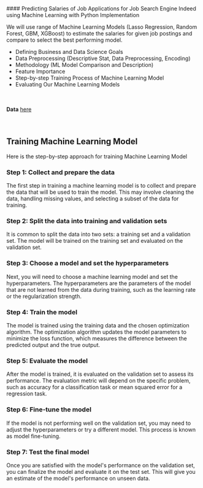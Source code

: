 <br>
<br>
#### Predicting Salaries of Job Applications for Job Search Engine Indeed using Machine Learning with Python Implementation

We will use range of Machine Learning Models (Lasso Regression, Random Forest, GBM, XGBoost) to estimate the salaries for given job postings and compare to select the best performing model. 

- Defining Business and Data Science Goals
- Data Preprocessing (Descriptive Stat, Data Preprocessing, Encoding)
- Methodology (ML Model Comparison and Description)
- Feature Importance
- Step-by-step Training Process of Machine Learning Model 
- Evaluating Our Machine Learning Models

<br><br>
**Data** <a href="https://github.com/TatevKaren/Predicting-Jop-Postings-Salary/tree/main/Data"> here</a>
<br><br>
<br>
## Training Machine Learning Model 
Here is the step-by-step approach for training Machine Learning Model

### Step 1: Collect and prepare the data
The first step in training a machine learning model is to collect and prepare the data that will be used to train the model. This may involve cleaning the data, handling missing values, and selecting a subset of the data for training.

### Step 2: Split the data into training and validation sets
It is common to split the data into two sets: a training set and a validation set. The model will be trained on the training set and evaluated on the validation set.

### Step 3: Choose a model and set the hyperparameters
Next, you will need to choose a machine learning model and set the hyperparameters. The hyperparameters are the parameters of the model that are not learned from the data during training, such as the learning rate or the regularization strength.

### Step 4: Train the model
The model is trained using the training data and the chosen optimization algorithm. The optimization algorithm updates the model parameters to minimize the loss function, which measures the difference between the predicted output and the true output.

### Step 5: Evaluate the model
After the model is trained, it is evaluated on the validation set to assess its performance. The evaluation metric will depend on the specific problem, such as accuracy for a classification task or mean squared error for a regression task.

### Step 6: Fine-tune the model
If the model is not performing well on the validation set, you may need to adjust the hyperparameters or try a different model. This process is known as model fine-tuning.

### Step 7: Test the final model
Once you are satisfied with the model's performance on the validation set, you can finalize the model and evaluate it on the test set. This will give you an estimate of the model's performance on unseen data.

<br><br>

